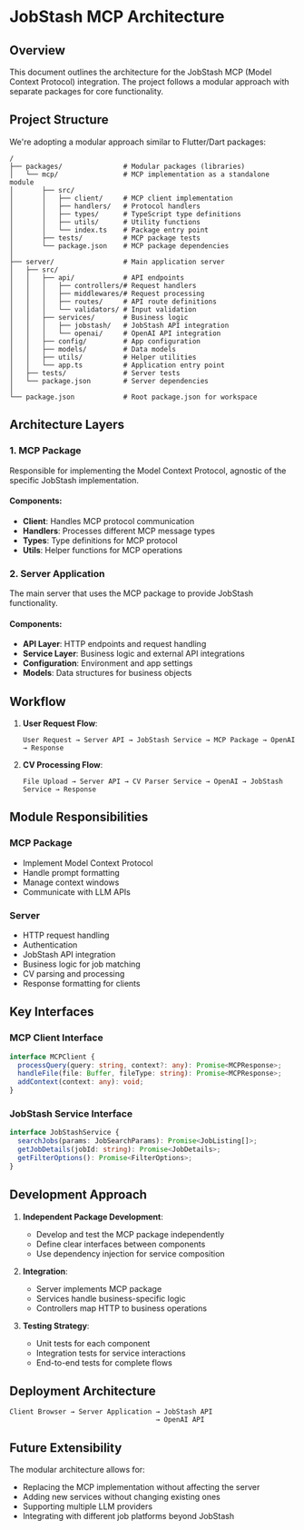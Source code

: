 # JobStash MCP Architecture

## Overview

This document outlines the architecture for the JobStash MCP (Model Context Protocol) integration. The project follows a modular approach with separate packages for core functionality.

## Project Structure

We're adopting a modular approach similar to Flutter/Dart packages:

```
/
├── packages/               # Modular packages (libraries)
│   └── mcp/                # MCP implementation as a standalone module
│       ├── src/
│       │   ├── client/     # MCP client implementation
│       │   ├── handlers/   # Protocol handlers
│       │   ├── types/      # TypeScript type definitions
│       │   ├── utils/      # Utility functions
│       │   └── index.ts    # Package entry point
│       ├── tests/          # MCP package tests
│       └── package.json    # MCP package dependencies
│
├── server/                 # Main application server
│   ├── src/
│   │   ├── api/            # API endpoints
│   │   │   ├── controllers/# Request handlers
│   │   │   ├── middlewares/# Request processing 
│   │   │   ├── routes/     # API route definitions
│   │   │   └── validators/ # Input validation
│   │   ├── services/       # Business logic
│   │   │   ├── jobstash/   # JobStash API integration
│   │   │   └── openai/     # OpenAI API integration
│   │   ├── config/         # App configuration
│   │   ├── models/         # Data models
│   │   ├── utils/          # Helper utilities
│   │   └── app.ts          # Application entry point
│   ├── tests/              # Server tests
│   └── package.json        # Server dependencies
│
└── package.json            # Root package.json for workspace
```

## Architecture Layers

### 1. MCP Package

Responsible for implementing the Model Context Protocol, agnostic of the specific JobStash implementation.

#### Components:
- **Client**: Handles MCP protocol communication
- **Handlers**: Processes different MCP message types
- **Types**: Type definitions for MCP protocol
- **Utils**: Helper functions for MCP operations

### 2. Server Application

The main server that uses the MCP package to provide JobStash functionality.

#### Components:
- **API Layer**: HTTP endpoints and request handling
- **Service Layer**: Business logic and external API integrations
- **Configuration**: Environment and app settings
- **Models**: Data structures for business objects

## Workflow

1. **User Request Flow**:
   ```
   User Request → Server API → JobStash Service → MCP Package → OpenAI → Response
   ```

2. **CV Processing Flow**:
   ```
   File Upload → Server API → CV Parser Service → OpenAI → JobStash Service → Response
   ```

## Module Responsibilities

### MCP Package
- Implement Model Context Protocol
- Handle prompt formatting
- Manage context windows
- Communicate with LLM APIs

### Server
- HTTP request handling
- Authentication
- JobStash API integration
- Business logic for job matching
- CV parsing and processing
- Response formatting for clients

## Key Interfaces

### MCP Client Interface
```typescript
interface MCPClient {
  processQuery(query: string, context?: any): Promise<MCPResponse>;
  handleFile(file: Buffer, fileType: string): Promise<MCPResponse>;
  addContext(context: any): void;
}
```

### JobStash Service Interface
```typescript
interface JobStashService {
  searchJobs(params: JobSearchParams): Promise<JobListing[]>;
  getJobDetails(jobId: string): Promise<JobDetails>;
  getFilterOptions(): Promise<FilterOptions>;
}
```

## Development Approach

1. **Independent Package Development**:
   - Develop and test the MCP package independently
   - Define clear interfaces between components
   - Use dependency injection for service composition

2. **Integration**:
   - Server implements MCP package
   - Services handle business-specific logic
   - Controllers map HTTP to business operations

3. **Testing Strategy**:
   - Unit tests for each component
   - Integration tests for service interactions
   - End-to-end tests for complete flows

## Deployment Architecture

```
Client Browser → Server Application → JobStash API
                                    → OpenAI API
```

## Future Extensibility

The modular architecture allows for:
- Replacing the MCP implementation without affecting the server
- Adding new services without changing existing ones
- Supporting multiple LLM providers
- Integrating with different job platforms beyond JobStash 